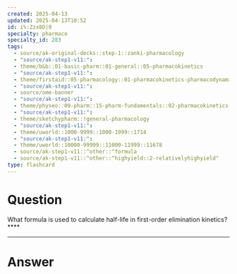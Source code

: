 ```yaml
---
created: 2025-04-13
updated: 2025-04-13T10:52
id: i%:Zzx8D|9
specialty: pharmaco
specialty_id: 283
tags:
  - source/ak-original-decks::step-1::zanki-pharmacology
  - "source/ak-step1-v11:": 
  - theme/b&b::01-basic-pharm::01-general::05-pharmacokinetics
  - "source/ak-step1-v11:": 
  - theme/firstaid::05-pharmacology::01-pharmacokinetics-pharmacodynamics::02-pharmacokinetics::half-life
  - "source/ak-step1-v11:": 
  - source/ome-banner
  - "source/ak-step1-v11:": 
  - theme/physeo::09-pharm::15-pharm-fundamentals::02-pharmacokinetics-and-dosage-calculations
  - "source/ak-step1-v11:": 
  - theme/sketchypharm::!general-pharmacology
  - "source/ak-step1-v11:": 
  - theme/uworld::1000-9999::1000-1999::1714
  - "source/ak-step1-v11:": 
  - theme/uworld::10000-99999::11000-11999::11678
  - source/ak-step1-v11::^other::^formula
  - source/ak-step1-v11::^other::^highyield::2-relativelyhighyield"
type: flashcard
---
```


# Question
What formula is used to calculate half-life in first-order elimination kinetics?    ****

---

# Answer

